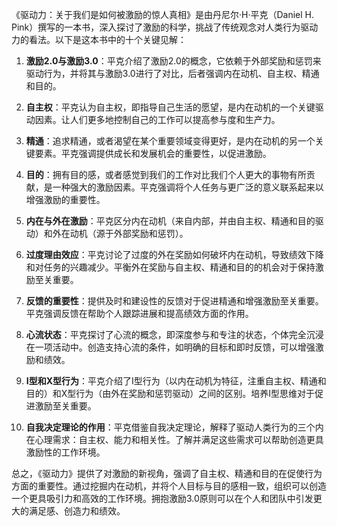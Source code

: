 《驱动力：关于我们是如何被激励的惊人真相》是由丹尼尔·H·平克（Daniel H. Pink）撰写的一本书，深入探讨了激励的科学，挑战了传统观念对人类行为驱动力的看法。以下是这本书中的十个关键见解：

1. **激励2.0与激励3.0**：平克介绍了激励2.0的概念，它依赖于外部奖励和惩罚来驱动行为，并将其与激励3.0进行了对比，后者强调内在动机、自主权、精通和目的。

2. **自主权**：平克认为自主权，即指导自己生活的愿望，是内在动机的一个关键驱动因素。让人们更多地控制自己的工作可以提高参与度和生产力。

3. **精通**：追求精通，或者渴望在某个重要领域变得更好，是内在动机的另一个关键要素。平克强调提供成长和发展机会的重要性，以促进激励。

4. **目的**：拥有目的感，或者感觉到我们的工作对比我们个人更大的事物有所贡献，是一种强大的激励因素。平克强调将个人任务与更广泛的意义联系起来以增强激励的重要性。

5. **内在与外在激励**：平克区分内在动机（来自内部，并由自主权、精通和目的驱动）和外在动机（源于外部奖励和惩罚）。

6. **过度理由效应**：平克讨论了过度的外在奖励如何破坏内在动机，导致绩效下降和对任务的兴趣减少。平衡外在奖励与自主权、精通和目的的机会对于保持激励至关重要。

7. **反馈的重要性**：提供及时和建设性的反馈对于促进精通和增强激励至关重要。平克强调反馈在帮助个人跟踪进展和提高绩效方面的作用。

8. **心流状态**：平克探讨了心流的概念，即深度参与和专注的状态，个体完全沉浸在一项活动中。创造支持心流的条件，如明确的目标和即时反馈，可以增强激励和绩效。

9. **I型和X型行为**：平克介绍了I型行为（以内在动机为特征，注重自主权、精通和目的）和X型行为（由外在奖励和惩罚驱动）之间的区别。培养I型思维对于促进激励至关重要。

10. **自我决定理论的作用**：平克借鉴自我决定理论，解释了驱动人类行为的三个内在心理需求：自主权、能力和相关性。了解并满足这些需求可以帮助创造更具激励性的工作环境。

总之，《驱动力》提供了对激励的新视角，强调了自主权、精通和目的在促使行为方面的重要性。通过挖掘内在动机，并将个人目标与目的感相一致，组织可以创造一个更具吸引力和高效的工作环境。拥抱激励3.0原则可以在个人和团队中引发更大的满足感、创造力和绩效。